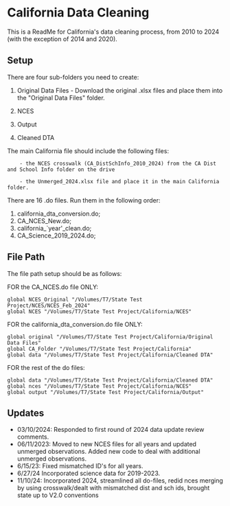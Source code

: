 
# California Data Cleaning

This is a ReadMe for California's data cleaning process, from 2010 to 2024 (with the exception of 2014 and 2020).


## Setup

There are four sub-folders you need to create: 
1. Original Data Files
        - Download the original .xlsx files and place them into the "Original Data Files" folder. 
   
2. NCES

3. Output
4. Cleaned DTA

The main California file should include the following files:

        - the NCES crosswalk (CA_DistSchInfo_2010_2024) from the CA Dist and School Info folder on the drive
        
        - the Unmerged_2024.xlsx file and place it in the main California folder.

There are 16 .do files. Run them in the following order:

1. california_dta_conversion.do;
2. CA_NCES_New.do;
3. california_`year'_clean.do;
4. CA_Science_2019_2024.do;

## File Path

The file path setup should be as follows: 

FOR the CA_NCES.do file ONLY: 

```
global NCES_Original "/Volumes/T7/State Test Project/NCES/NCES_Feb_2024"
global NCES "/Volumes/T7/State Test Project/California/NCES"
```

FOR the california_dta_conversion.do file ONLY: 
```
global original "/Volumes/T7/State Test Project/California/Original Data Files"
global CA_Folder "/Volumes/T7/State Test Project/California"
global data "/Volumes/T7/State Test Project/California/Cleaned DTA"
```

FOR the rest of the do files:

```
global data "/Volumes/T7/State Test Project/California/Cleaned DTA"
global nces "/Volumes/T7/State Test Project/California/NCES"
global output "/Volumes/T7/State Test Project/California/Output"
```
## Updates

- 03/10/2024: Responded to first round of 2024 data update review comments.
- 06/11/2023: Moved to new NCES files for all years and updated unmerged observations. Added new code to deal with additional unmerged observations.
- 6/15/23: Fixed mismatched ID's for all years.
- 6/27/24 Incorporated science data for 2019-2023.
- 11/10/24: Incorporated 2024, streamlined all do-files, redid nces merging by using crosswalk/dealt with mismatched dist and sch ids, brought state up to V2.0 conventions
